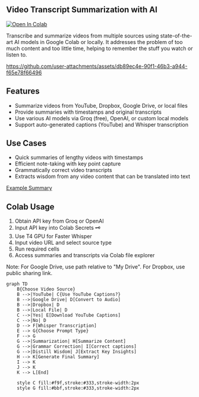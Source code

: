 ## Video Transcript Summarization with AI

[![Open In Colab](https://colab.research.google.com/assets/colab-badge.svg)](https://colab.research.google.com/github/martinopiaggi/summarize/blob/main/Summarize.ipynb)

Transcribe and summarize videos from multiple sources using state-of-the-art AI models in Google Colab or locally.
It addresses the problem of too much content and too little time, helping to remember the stuff you watch or listen to.
 
https://github.com/user-attachments/assets/db89ec4e-90f1-46b3-a944-f65e78f66496

## Features

- Summarize videos from YouTube, Dropbox, Google Drive, or local files
- Provide summaries with timestamps and original transcripts
- Use various AI models via Groq (free), OpenAI, or custom local models
- Support auto-generated captions (YouTube) and Whisper transcription

## Use Cases
- Quick summaries of lengthy videos with timestamps
- Efficient note-taking with key point capture
- Grammatically correct video transcripts
- Extracts wisdom from any video content that can be translated into text

[Example Summary](Video%20summaries%20examples/ngvOyccUzzY_captions_FINAL.md)

## Colab Usage

1. Obtain API key from Groq or OpenAI
2. Input API key into Colab Secrets 🗝️
3. Use T4 GPU for Faster Whisper
4. Input video URL and select source type
5. Run required cells
6. Access summaries and transcripts via Colab file explorer

Note: For Google Drive, use path relative to "My Drive". For Dropbox, use public sharing link.


```mermaid
graph TD
    B{Choose Video Source}
    B -->|YouTube| C{Use YouTube Captions?}
    B -->|Google Drive| D[Convert to Audio]
    B -->|Dropbox| D
    B -->|Local File| D
    C -->|Yes| E[Download YouTube Captions]
    C -->|No| D
    D --> F[Whisper Transcription]
    E --> G{Choose Prompt Type}
    F --> G
    G -->|Summarization| H[Summarize Content]
    G -->|Grammar Correction| I[Correct captions]
    G -->|Distill Wisdom| J[Extract Key Insights]
    H --> K[Generate Final Summary]
    I --> K
    J --> K
    K --> L[End]

    style C fill:#f9f,stroke:#333,stroke-width:2px
    style G fill:#bbf,stroke:#333,stroke-width:2px
```
